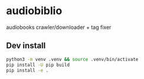 # audiobiblio

audiobooks crawler/downloader + tag fixer

## Dev install
```bash
python3 -m venv .venv && source .venv/bin/activate
pip install -U pip build
pip install -e .